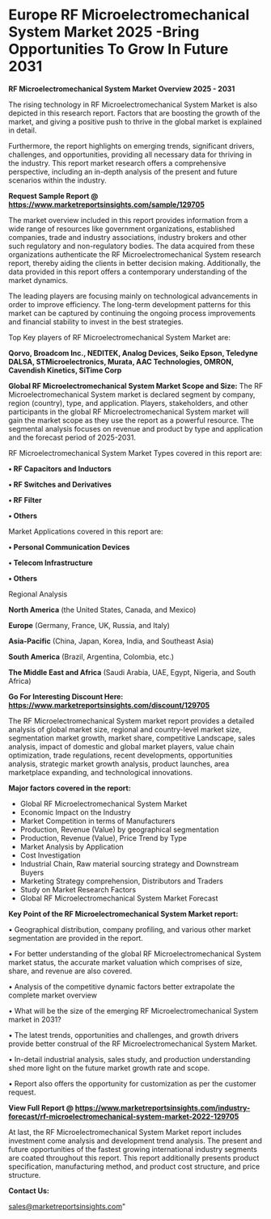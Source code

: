 # Europe RF Microelectromechanical System Market 2025 -Bring Opportunities To Grow In Future 2031

<Strong> RF Microelectromechanical System Market Overview 2025 - 2031</strong>

The rising technology in RF Microelectromechanical System Market is also depicted in this research report. Factors that are boosting the growth of the market, and giving a positive push to thrive in the global market is explained in detail.

Furthermore, the report highlights on emerging trends, significant drivers, challenges, and opportunities, providing all necessary data for thriving in the industry. This report market research offers a comprehensive perspective, including an in-depth analysis of the present and future scenarios within the industry.

<strong>Request Sample Report @ <a href=https://www.marketreportsinsights.com/sample/129705>https://www.marketreportsinsights.com/sample/129705</a></strong>

The market overview included in this report provides information from a wide range of resources like government organizations, established companies, trade and industry associations, industry brokers and other such regulatory and non-regulatory bodies. The data acquired from these organizations authenticate the RF Microelectromechanical System research report, thereby aiding the clients in better decision making. Additionally, the data provided in this report offers a contemporary understanding of the market dynamics.

The leading players are focusing mainly on technological advancements in order to improve efficiency. The long-term development patterns for this market can be captured by continuing the ongoing process improvements and financial stability to invest in the best strategies.

Top Key players of RF Microelectromechanical System Market are:

<strong>Qorvo, Broadcom Inc., NEDITEK, Analog Devices, Seiko Epson, Teledyne DALSA, STMicroelectronics, Murata, AAC Technologies, OMRON, Cavendish Kinetics, SiTime Corp</strong>

<strong><b>Global RF Microelectromechanical System Market Scope and Size:</b></strong>
The RF Microelectromechanical System market is declared segment by company, region (country), type, and application. Players, stakeholders, and other participants in the global RF Microelectromechanical System market will gain the market scope as they use the report as a powerful resource. The segmental analysis focuses on revenue and product by type and application and the forecast period of 2025-2031.

RF Microelectromechanical System Market Types covered in this report are:

<strong>• RF Capacitors and Inductors

• RF Switches and Derivatives

• RF Filter

• Others</strong>

Market Applications covered in this report are:

<strong>• Personal Communication Devices

• Telecom Infrastructure

• Others</strong> 

Regional Analysis

<strong>North America</strong> (the United States, Canada, and Mexico)

<strong>Europe</strong> (Germany, France, UK, Russia, and Italy)

<strong>Asia-Pacific</strong> (China, Japan, Korea, India, and Southeast Asia)

<strong>South America</strong> (Brazil, Argentina, Colombia, etc.)

<strong>The Middle East and Africa</strong> (Saudi Arabia, UAE, Egypt, Nigeria, and South Africa)

<strong>Go For Interesting Discount Here: <a href=https://www.marketreportsinsights.com/discount/129705>https://www.marketreportsinsights.com/discount/129705</a></strong>

The RF Microelectromechanical System market report provides a detailed analysis of global market size, regional and country-level market size, segmentation market growth, market share, competitive Landscape, sales analysis, impact of domestic and global market players, value chain optimization, trade regulations, recent developments, opportunities analysis, strategic market growth analysis, product launches, area marketplace expanding, and technological innovations.

<strong><b>Major factors covered in the report:</b></strong>
<ul>
  <li>Global RF Microelectromechanical System Market </li>
  <li>Economic Impact on the Industry</li>
  <li>Market Competition in terms of Manufacturers</li>
  <li>Production, Revenue (Value) by geographical segmentation</li>
  <li>Production, Revenue (Value), Price Trend by Type</li>
  <li>Market Analysis by Application</li>
  <li>Cost Investigation</li>
  <li>Industrial Chain, Raw material sourcing strategy and Downstream Buyers</li>
  <li>Marketing Strategy comprehension, Distributors and Traders</li>
  <li>Study on Market Research Factors</li>
  <li>Global RF Microelectromechanical System Market Forecast</li>
</ul>

<strong><b>Key Point of the RF Microelectromechanical System Market report:</b></strong>

• Geographical distribution, company profiling, and various other market segmentation are provided in the report.

• For better understanding of the global RF Microelectromechanical System market status, the accurate market valuation which comprises of size, share, and revenue are also covered.

• Analysis of the competitive dynamic factors better extrapolate the complete market overview

• What will be the size of the emerging RF Microelectromechanical System market in 2031?

• The latest trends, opportunities and challenges, and growth drivers provide better construal of the RF Microelectromechanical System Market.

• In-detail industrial analysis, sales study, and production understanding shed more light on the future market growth rate and scope.

• Report also offers the opportunity for customization as per the customer request.

<strong><b>View Full Report @ <a href=https://www.marketreportsinsights.com/industry-forecast/rf-microelectromechanical-system-market-2022-129705>https://www.marketreportsinsights.com/industry-forecast/rf-microelectromechanical-system-market-2022-129705</a></b></strong>


At last, the RF Microelectromechanical System Market report includes investment come analysis and development trend analysis. The present and future opportunities of the fastest growing international industry segments are coated throughout this report. This report additionally presents product specification, manufacturing method, and product cost structure, and price structure.

<strong>Contact Us:</strong>

sales@marketreportsinsights.com"
